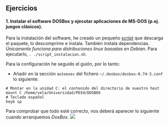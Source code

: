 ## Ejercicios

#### 1. Instalar el software DOSBox y ejecutar aplicaciones de MS-DOS (p.ej. juegos clásicos).
Para la instalación del software, he creado un pequeño [script](https://github.com/sergiovp/PDIH/blob/master/Seminarios/S1/script_instalacion.sh) que descarga el paquete, lo descomprime e instala. También instala dependencias. *Únicamente funciona para distribuciones linux basadas en Debian*. Para ejecutarlo, `. ./script_instalacion.sh`.

Para la configuración he seguido el guión, por lo tanto:

+ Añadir en la sección `autoexec` del fichero `~/.dosbox/dosbox-0.74-3.conf` lo siguiente:
~~~
# Montar en la unidad C: el contenido del directorio de nuestro host
mount C /home/vela/Universidad/PDIH/DOSBOX
# Teclado español
keyb sp
~~~

Para comprobar que todo esté correcto, nos deberá aparecer lo siguiente cuando arranquemos *DosBox*.
![](https://github.com/sergiovp/PDIH/blob/master/Seminarios/S1/images/configuraci%C3%B3n.png) 
